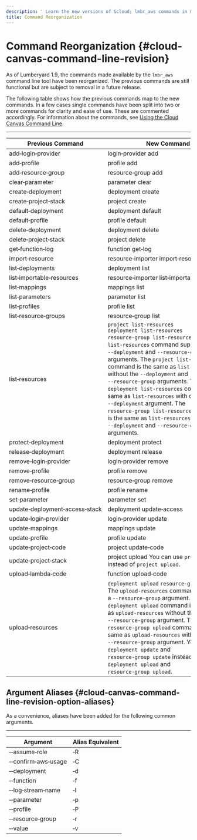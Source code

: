 ```yaml
---
description: ' Learn the new versions of &cloud; lmbr_aws commands in &ALYlong;. '
title: Command Reorganization
---
```

# Command Reorganization {#cloud-canvas-command-line-revision}

As of Lumberyard 1\.9, the commands made available by the `lmbr_aws` command line tool have been reorganized\. The previous commands are still functional but are subject to removal in a future release\.

The following table shows how the previous commands map to the new commands\. In a few cases single commands have been split into two or more commands for clarity and ease of use\. These are commented accordingly\. For information about the commands, see [Using the Cloud Canvas Command Line](/docs/userguide/gems/cloud-canvas/command-line.md)\.


****  

| Previous Command | New Command | 
| --- | --- | 
| add‑login‑provider | login‑provider add | 
| add‑profile | profile add | 
| add‑resource‑group | resource‑group add | 
| clear‑parameter | parameter clear | 
| create‑deployment | deployment create | 
| create‑project‑stack | project create | 
| default‑deployment | deployment default | 
| default‑profile | profile default | 
| delete‑deployment | deployment delete | 
| delete‑project‑stack | project delete | 
| get‑function‑log | function get‑log | 
| import‑resource | resource‑importer import‑resource | 
| list‑deployments | deployment list | 
| list‑importable‑resources | resource‑importer list‑importable‑resources | 
| list‑mappings | mappings list | 
| list‑parameters | parameter list | 
| list‑profiles | profile list | 
| list‑resource‑groups | resource‑group list | 
| list‑resources |  `project list‑resources` `deployment list‑resources` `resource‑group list‑resources` The `list‑resources` command supported `‑‑deployment` and `‑‑resource‑group` arguments\. The `project list‑resources` command is the same as `list‑resources` without the `‑‑deployment` and `‑‑resource‑group` arguments\. The `deployment list‑resources` command is the same as `list‑resources` with only the `‑‑deployment` argument\. The `resource‑group list‑resources` command is the same as `list‑resources` with both the `‑‑deployment` and `‑‑resource‑group` arguments\.  | 
| protect‑deployment | deployment protect | 
| release‑deployment | deployment release | 
| remove‑login‑provider | login‑provider remove | 
| remove‑profile | profile remove | 
| remove‑resource‑group | resource‑group remove | 
| rename‑profile | profile rename | 
| set‑parameter | parameter set | 
| update‑deployment‑access‑stack | deployment update‑access | 
| update‑login‑provider | login‑provider update | 
| update‑mappings | mappings update | 
| update‑profile | profile update | 
| update‑project‑code | project update‑code | 
| update‑project‑stack | project upload You can use `project update` instead of `project upload`\.  | 
| upload‑lambda‑code | function upload‑code | 
| upload‑resources |  `deployment upload` `resource‑group upload ` The `upload‑resources` command supported a `‑‑resource‑group` argument\. The `deployment upload` command is the same as `upload‑resources` without the `‑‑resource‑group` argument\. The `resource‑group upload` command is the same as `upload‑resources` with the `‑‑resource‑group` argument\. You can use `deployment update` and `resource‑group update` instead of `deployment upload` and `resource‑group upload`\.  | 

## Argument Aliases {#cloud-canvas-command-line-revision-option-aliases}

As a convenience, aliases have been added for the following common arguments\.


****  

| Argument | Alias Equivalent | 
| --- | --- | 
| ‑‑assume‑role | ‑R | 
| ‑‑confirm‑aws‑usage | ‑C | 
| ‑‑deployment | ‑d | 
| ‑‑function | ‑f | 
| ‑‑log‑stream‑name | ‑l | 
| ‑‑parameter | ‑p  | 
| ‑‑profile | ‑P | 
| ‑‑resource‑group | ‑r | 
| ‑‑value | ‑v | 